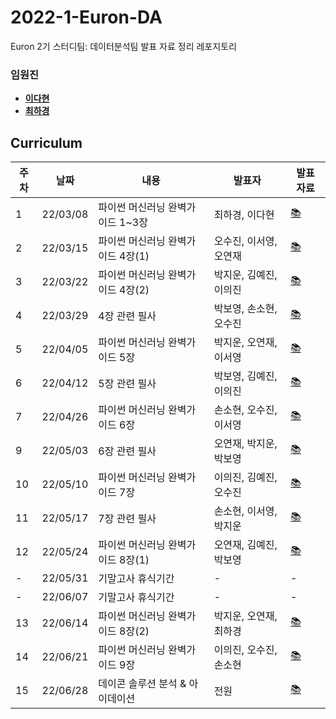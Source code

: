 # 2022-1-Euron-DA
Euron 2기 스터디팀: 데이터분석팀 발표 자료 정리 레포지토리

### 임원진   
- **[이다현](https://github.com/hopebii)**
- **[최하경](https://github.com/FleurHwai)**

## Curriculum

| 주차 | 날짜 | 내용 | 발표자 | 발표 자료|
|---|---|---|---|---|
|1|22/03/08|파이썬 머신러닝 완벽가이드 1~3장|최하경, 이다현|[📚](DA_week1.pdf)|
|2|22/03/15|파이썬 머신러닝 완벽가이드 4장(1)|오수진, 이서영, 오연재|[📚](DA_week2.pdf)|
|3|22/03/22|파이썬 머신러닝 완벽가이드 4장(2) | 박지운, 김예진, 이의진|[📚](DA_week3.pdf)|
|4|22/03/29|4장 관련 필사|박보영, 손소현, 오수진|[📚](DA_week4.pdf)|
|5|22/04/05|파이썬 머신러닝 완벽가이드 5장|박지운, 오연재, 이서영|[📚](DA_week5.pdf)|
|6|22/04/12|5장 관련 필사|박보영, 김예진, 이의진|[📚](DA_week6.pdf)|
|7|22/04/26|파이썬 머신러닝 완벽가이드 6장| 손소현, 오수진, 이서영|[📚](DA_week7.pdf)|
|9|22/05/03|6장 관련 필사|오연재, 박지운, 박보영|[📚](DA_week9.pdf)|
|10|22/05/10|파이썬 머신러닝 완벽가이드 7장|이의진, 김예진, 오수진|[📚](DA_week10.pdf)|
|11|22/05/17|7장 관련 필사|손소현, 이서영, 박지운|[📚](DA_week11.pdf)|
|12|22/05/24|파이썬 머신러닝 완벽가이드 8장(1)|오연재, 김예진, 박보영|[📚](DA_week12.pdf)|
|-|22/05/31|기말고사 휴식기간|-|-|
|-|22/06/07|기말고사 휴식기간|-|-|
|13|22/06/14|파이썬 머신러닝 완벽가이드 8장(2)|박지운, 오연재, 최하경|[📚]()|
|14|22/06/21|파이썬 머신러닝 완벽가이드 9장|이의진, 오수진, 손소현|[📚]()|
|15|22/06/28|데이콘 솔루션 분석 & 아이데이션| 전원|[📚]()|

